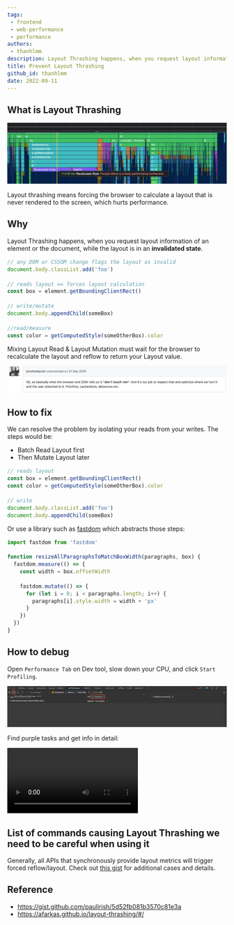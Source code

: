 ```yaml
---
tags: 
 - frontend
 - web-performance
 - performance
authors: 
 - thanhlmm
description: Layout Thrashing happens, when you request layout information of an element or the document, while the layout is in an invalidated state.
title: Prevent Layout Thrashing
github_id: thanhlmm
date: 2022-09-11
---
```


## What is Layout Thrashing

![](assets/prevent-layout-thrashing_layout-thrashing.webp)

Layout thrashing means forcing the browser to calculate a layout that is never rendered to the screen, which hurts performance.

## Why

Layout Thrashing happens, when you request layout information of an element or the document, while the layout is in an **invalidated state**.

```js
// any DOM or CSSOM change flags the layout as invalid
document.body.classList.add('foo')

// reads layout == forces layout calculation
const box = element.getBoundingClientRect()

// write/mutate
document.body.appendChild(someBox)

//read/measure
const color = getComputedStyle(someOtherBox).color
```

Mixing Layout Read & Layout Mutation must wait for the browser to recalculate the layout and reflow to return your Layout value.

![](assets/prevent-layout-thrashing_dont-touch-me.webp)

## How to fix

We can resolve the problem by isolating your reads from your writes. The steps would be:

- Batch Read Layout first
- Then Mutate Layout later

```js
// reads layout
const box = element.getBoundingClientRect()
const color = getComputedStyle(someOtherBox).color

// write
document.body.classList.add('foo')
document.body.appendChild(someBox)
```

Or use a library such as [fastdom](https://github.com/wilsonpage/fastdom) which abstracts those steps:

```js
import fastdom from 'fastdom'

function resizeAllParagraphsToMatchBoxWidth(paragraphs, box) {
  fastdom.measure(() => {
    const width = box.offsetWidth

    fastdom.mutate(() => {
      for (let i = 0; i < paragraphs.length; i++) {
        paragraphs[i].style.width = width + 'px'
      }
    })
  })
}
```

## How to debug

Open `Performance Tab` on Dev tool, slow down your CPU, and click `Start Profiling`.

![](assets/prevent-layout-thrashing_layout-thrashing-debug.webp)

Find purple tasks and get info in detail:

<video src="https://afarkas.github.io/layout-thrashing/material/layout-thrashing-debug.mp4" controls></video>

## List of commands causing Layout Thrashing we need to be careful when using it

Generally, all APIs that synchronously provide layout metrics will trigger forced reflow/layout. Check out [this gist](https://gist.github.com/paulirish/5d52fb081b3570c81e3a) for additional cases and details.

## Reference

- https://gist.github.com/paulirish/5d52fb081b3570c81e3a
- https://afarkas.github.io/layout-thrashing/#/
